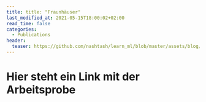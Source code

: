```yaml
---
title: title: "Fraunhäuser"
last_modified_at: 2021-05-15T18:00:02+02:00
read_time: false
categories:
  - Publications
header:
  teaser: https://github.com/nashtash/learn_ml/blob/master/assets/blog/2019_11_10/WordItOut-word-cloud-3982813.png?raw=true
---
```


# Hier steht ein Link mit der Arbeitsprobe
